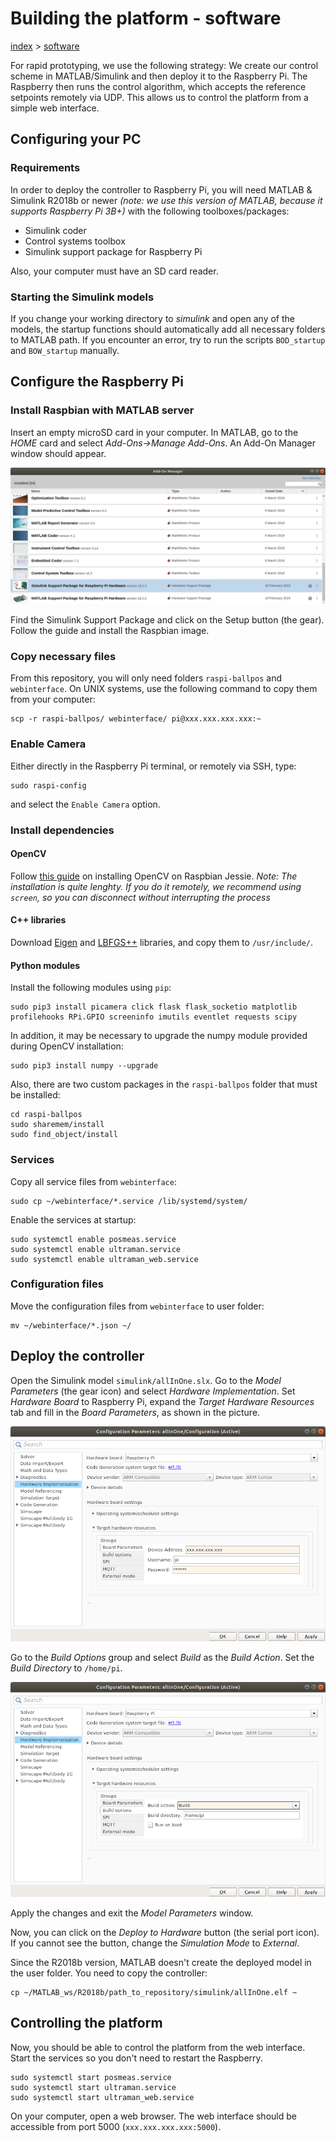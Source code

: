 # Building the platform - software
[index](../README.md) > [software](software.md)

For rapid prototyping, we use the following strategy:
We create our control scheme in MATLAB/Simulink and then deploy it to the Raspberry Pi.
The Raspberry then runs the control algorithm, which accepts the reference setpoints remotely via UDP.
This allows us to control the platform from a simple web interface.

## Configuring your PC

### Requirements

In order to deploy the controller to Raspberry Pi, you will need MATLAB & Simulink R2018b or newer _(note: we use this version of MATLAB, because it supports Raspberry Pi 3B+)_ with the following toolboxes/packages:
 * Simulink coder
 * Control systems toolbox
 * Simulink support package for Raspberry Pi

Also, your computer must have an SD card reader.

### Starting the Simulink models

If you change your working directory to _simulink_ and open any of the models, the startup functions should automatically add all necessary folders to MATLAB path.
If you encounter an error, try to run the scripts `BOD_startup` and `BOW_startup` manually.

## Configure the Raspberry Pi

### Install Raspbian with MATLAB server

Insert an empty microSD card in your computer.
In MATLAB, go to the _HOME_ card and select _Add-Ons-\>Manage Add-Ons_.
An Add-On Manager window should appear.

![Add-On Manager](addon_manager.png)

Find the Simulink Support Package and click on the Setup button (the gear).
Follow the guide and install the Raspbian image.

### Copy necessary files

From this repository, you will only need folders `raspi-ballpos` and `webinterface`.
On UNIX systems, use the following command to copy them from your computer:
```
scp -r raspi-ballpos/ webinterface/ pi@xxx.xxx.xxx.xxx:~
```

### Enable Camera

Either directly in the Raspberry Pi terminal, or remotely via SSH, type:
```
sudo raspi-config
```
and select the `Enable Camera` option.

### Install dependencies

#### OpenCV

Follow [this guide](https://www.pyimagesearch.com/2016/04/18/install-guide-raspberry-pi-3-raspbian-jessie-opencv-3/) on installing OpenCV on Raspbian Jessie.
_Note: The installation is quite lenghty. If you do it remotely, we recommend using `screen`, so you can disconnect without interrupting the process_

#### C++ libraries

Download [Eigen](http://eigen.tuxfamily.org/) and [LBFGS++](http://yixuan.cos.name/LBFGSpp/) libraries, and copy them to `/usr/include/`.

#### Python modules

Install the following modules using `pip`:
``` 
sudo pip3 install picamera click flask flask_socketio matplotlib profilehooks RPi.GPIO screeninfo imutils eventlet requests scipy
```
In addition, it may be necessary to upgrade the numpy module provided during OpenCV installation:
```
sudo pip3 install numpy --upgrade
```
Also, there are two custom packages in the `raspi-ballpos` folder that must be installed:
```
cd raspi-ballpos
sudo sharemem/install
sudo find_object/install
```

### Services

Copy all service files from `webinterface`:
```
sudo cp ~/webinterface/*.service /lib/systemd/system/
```
Enable the services at startup:
```
sudo systemctl enable posmeas.service 
sudo systemctl enable ultraman.service
sudo systemctl enable ultraman_web.service
```

### Configuration files

Move the configuration files from `webinterface` to user folder:
```
mv ~/webinterface/*.json ~/
```

## Deploy the controller

Open the Simulink model `simulink/allInOne.slx`.
Go to the _Model Parameters_ (the gear icon) and select _Hardware Implementation_.
Set _Hardware Board_ to Raspberry Pi, expand the _Target Hardware Resources_ tab and fill in the _Board Parameters_, as shown in the picture.

![Model Parameters](model_parameters.png)

Go to the _Build Options_ group and select _Build_ as the _Build Action_. Set the _Build Directory_ to `/home/pi`.

![Model Parameters](model_build.png)

Apply the changes and exit the _Model Parameters_ window.

Now, you can click on the _Deploy to Hardware_ button (the serial port icon).
If you cannot see the button, change the _Simulation Mode_ to _External_.

Since the R2018b version, MATLAB doesn't create the deployed model in the user folder.
You need to copy the controller:
```
cp ~/MATLAB_ws/R2018b/path_to_repository/simulink/allInOne.elf ~
```

## Controlling the platform

Now, you should be able to control the platform from the web interface.
Start the services so you don't need to restart the Raspberry.
```
sudo systemctl start posmeas.service 
sudo systemctl start ultraman.service
sudo systemctl start ultraman_web.service
```

On your computer, open a web browser.
The web interface should be accessible from port 5000 (`xxx.xxx.xxx.xxx:5000`).